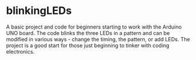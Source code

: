 # blinkingLEDs


A basic project and code for beginners starting to work with the Arduino UNO board. The code blinks the three LEDs in a pattern and can be modified in various ways - change the timing, the pattern, or add LEDs. The project is a good start for those just beginning to tinker with coding electronics.